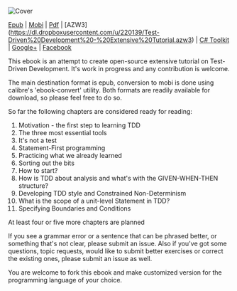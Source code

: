 ![Cover](https://raw.github.com/grzesiek-galezowski/tdd-ebook/master/cover-small.png)

[Epub](https://dl.dropboxusercontent.com/u/220139/Test-Driven%20Development%20-%20Extensive%20Tutorial.epub) |
[Mobi](https://dl.dropboxusercontent.com/u/220139/Test-Driven%20Development%20-%20Extensive%20Tutorial.mobi) |
[Pdf](https://dl.dropboxusercontent.com/u/220139/Test-Driven%20Development%20-%20Extensive%20Tutorial.pdf) |
[AZW3] (https://dl.dropboxusercontent.com/u/220139/Test-Driven%20Development%20-%20Extensive%20Tutorial.azw3) |
[C# Toolkit](https://github.com/grzesiek-galezowski/tdd-toolkit) |
<a href="https://plus.google.com/113457358555307974994" rel="publisher">Google+</a> |
<a href="https://www.facebook.com/tddebook">Facebook</a>

This ebook is an attempt to create open-source extensive tutorial on Test-Driven Development. It's work in progress and any contribution is welcome.

The main destination format is epub, conversion to mobi is done using calibre's 'ebook-convert' utility. Both formats are readily available for download, so please feel free to do so.

So far the following chapters are considered ready for reading:

 1. Motivation - the first step to learning TDD
 1. The three most essential tools
 1. It's not a test
 1. Statement-First programming
 1. Practicing what we already learned
 1. Sorting out the bits
 1. How to start?
 1. How is TDD about analysis and what's with the GIVEN-WHEN-THEN structure?
 1. Developing TDD style and Constrained Non-Determinism
 1. What is the scope of a unit-level Statement in TDD?
 1. Specifying Boundaries and Conditions

At least four or five more chapters are planned

If you see a grammar error or a sentence that can be phrased better, or something that's not clear, please submit an issue. Also if you've got some questions, topic requests, would like to submit better exercises or correct the existing ones, please submit an issue as well.

You are welcome to fork this ebook and make customized version for the programming language of your choice.




